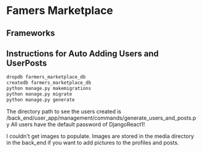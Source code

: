 # Famers Marketplace

## Frameworks

## Instructions for Auto Adding Users and UserPosts

```bash
dropdb farmers_marketplace_db
createdb farmers_marketplace_db
python manage.py makemigrations
python manage.py migrate
python manage.py generate
```

The directory path to see the users created is /back_end/user_app/management/commands/generate_users_and_posts.py
All users have the default password of DjangoReact1!

I couldn't get images to populate. Images are stored in the media directory in the back_end if you want to add pictures to the profiles and posts.
